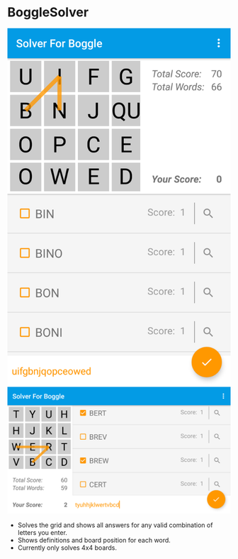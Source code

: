 # BoggleSolver

![Screenshot portrait](https://github.com/arthursmel/BoggleSolver/blob/master/screenshots/1.png "Screenshot portrait")
![Screenshot Landscape](https://github.com/arthursmel/BoggleSolver/blob/master/screenshots/2.png "Screenshot Landscape")


* Solves the grid and shows all answers for any valid combination of letters you enter.
* Shows definitions and board position for each word.
* Currently only solves 4x4 boards.
